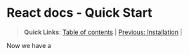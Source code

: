 # React docs - Quick Start

> **Quick Links**: 
> [Table of contents](../contents.md) | [Previous: Installation](../notes/installation.md) | 

Now we have a

